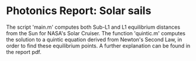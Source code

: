 # Photonics Report: Solar sails
The script 'main.m' computes both Sub-L1 and L1 equilibrium distances from the Sun for NASA's Solar Cruiser. The function 'quintic.m' computes the solution to a quintic equation derived from Newton's Second Law, in order to find these equilibrium points. A further explanation can be found in the report pdf.
